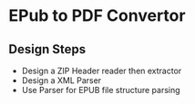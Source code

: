 # EPub to PDF Convertor

## Design Steps

- Design a ZIP Header reader then extractor
- Design a XML Parser
- Use Parser for EPUB file structure parsing